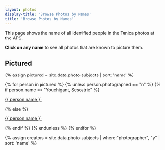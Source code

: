 ```yaml
---
layout: photos
display-title: 'Browse Photos by Names'
title: 'Browse Photos by Names'
---
```


This page shows the name of all identified people in the Tunica photos at the APS. 

<b>Click on any name</b> to see all photos that are known to picture them.

## Pictured

{% assign pictured = site.data.photo-subjects | sort: 'name' %}

<div>
    {% for person in pictured %}
        {% unless person.photographed == "n" %}
            {% if person.name == "Youchigant, Sesostrie" %}
                <p>
                    <a href="https://diglib.amphilsoc.org/islandora/object/tunica-album?sort_order=ASC&sort_by=title&f%5B0%5D=person_block%3AYouchigant%2C%20Sesostrie" target="_blank" class="no-decoration-link">
                        {{ person.name }}
                    </a>
                </p>
            {% else %}
                <p>
                    <a href="https://diglib.amphilsoc.org/taxonomy/term/{{ person.taxonomy }}" target="_blank" class="no-decoration-link">
                        {{ person.name }}
                    </a>
                </p>
            {% endif %}
        {% endunless %}
    {% endfor %}
</div>

{% assign creators = site.data.photo-subjects | where:"photographer", "y" | sort: 'name' %}